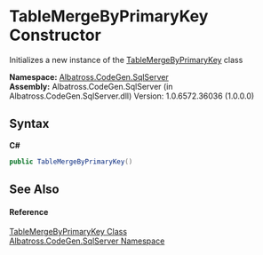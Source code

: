 # TableMergeByPrimaryKey Constructor 
 

Initializes a new instance of the <a href="CE00B49F.md">TableMergeByPrimaryKey</a> class

**Namespace:**&nbsp;<a href="9727DDEC.md">Albatross.CodeGen.SqlServer</a><br />**Assembly:**&nbsp;Albatross.CodeGen.SqlServer (in Albatross.CodeGen.SqlServer.dll) Version: 1.0.6572.36036 (1.0.0.0)

## Syntax

**C#**<br />
``` C#
public TableMergeByPrimaryKey()
```


## See Also


#### Reference
<a href="CE00B49F.md">TableMergeByPrimaryKey Class</a><br /><a href="9727DDEC.md">Albatross.CodeGen.SqlServer Namespace</a><br />